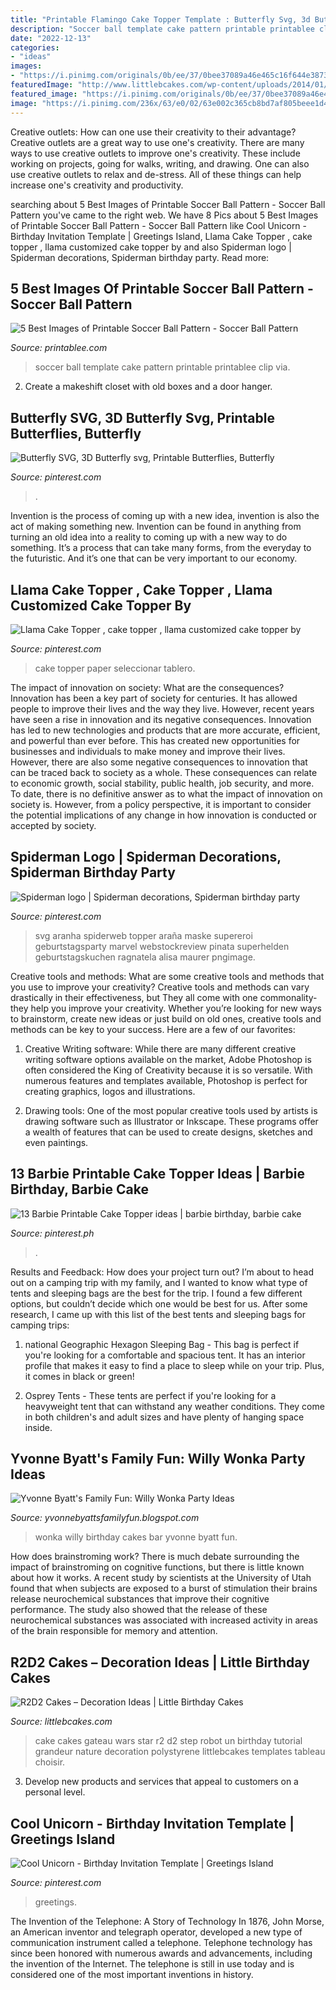 ```yaml
---
title: "Printable Flamingo Cake Topper Template : Butterfly Svg, 3d Butterfly Svg, Printable Butterflies, Butterfly"
description: "Soccer ball template cake pattern printable printablee clip via"
date: "2022-12-13"
categories:
- "ideas"
images:
- "https://i.pinimg.com/originals/0b/ee/37/0bee37089a46e465c16f644e3873ba9a.jpg"
featuredImage: "http://www.littlebcakes.com/wp-content/uploads/2014/01/R2D2-Cake.jpg"
featured_image: "https://i.pinimg.com/originals/0b/ee/37/0bee37089a46e465c16f644e3873ba9a.jpg"
image: "https://i.pinimg.com/236x/63/e0/02/63e002c365cb8bd7af805beee1d4ade3--topper-barbie.jpg"
---
```



Creative outlets: How can one use their creativity to their advantage?
Creative outlets are a great way to use one's creativity. There are many ways to use creative outlets to improve one's creativity. These include working on projects, going for walks, writing, and drawing. One can also use creative outlets to relax and de-stress. All of these things can help increase one's creativity and productivity.

	

		
searching about 5 Best Images of Printable Soccer Ball Pattern - Soccer Ball Pattern you've came to the right web. We have 8 Pics about 5 Best Images of Printable Soccer Ball Pattern - Soccer Ball Pattern like Cool Unicorn - Birthday Invitation Template | Greetings Island, Llama Cake Topper , cake topper , llama customized cake topper by and also Spiderman logo | Spiderman decorations, Spiderman birthday party. Read more:
		
    
## 5 Best Images Of Printable Soccer Ball Pattern - Soccer Ball Pattern

<img loading=lazy src="http://www.printablee.com/postpic/2013/01/soccer-ball-cake-template_388559.jpg" onerror="this.onerror=null;this.src='https://tse2.mm.bing.net/th?id=OIP.WcUNdSnhZ88dt-9SJ9t0NAHaK6&amp;pid=15.1';" alt="5 Best Images of Printable Soccer Ball Pattern - Soccer Ball Pattern">

_Source: printablee.com_

>soccer ball template cake pattern printable printablee clip via. 

	

2. Create a makeshift closet with old boxes and a door hanger.

    
## Butterfly SVG, 3D Butterfly Svg, Printable Butterflies, Butterfly

<img loading=lazy src="https://i.pinimg.com/originals/0b/ee/37/0bee37089a46e465c16f644e3873ba9a.jpg" onerror="this.onerror=null;this.src='https://tse3.mm.bing.net/th?id=OIP.S39wXaZWBedx7njCUJPNAwAAAA&amp;pid=15.1';" alt="Butterfly SVG, 3D Butterfly svg, Printable Butterflies, Butterfly">

_Source: pinterest.com_

>. 

	

Invention is the process of coming up with a new idea, invention is also the act of making something new. Invention can be found in anything from turning an old idea into a reality to coming up with a new way to do something. It’s a process that can take many forms, from the everyday to the futuristic. And it’s one that can be very important to our economy.

    
## Llama Cake Topper , Cake Topper , Llama Customized Cake Topper By

<img loading=lazy src="https://i.pinimg.com/originals/75/88/0a/75880aec4b921aea6e679a133375de89.jpg" onerror="this.onerror=null;this.src='https://tse2.mm.bing.net/th?id=OIP.7RCVW_fLYrp8PkPj269KlwHaJ5&amp;pid=15.1';" alt="Llama Cake Topper , cake topper , llama customized cake topper by">

_Source: pinterest.com_

>cake topper paper seleccionar tablero. 

	

The impact of innovation on society: What are the consequences?
Innovation has been a key part of society for centuries. It has allowed people to improve their lives and the way they live. However, recent years have seen a rise in innovation and its negative consequences. Innovation has led to new technologies and products that are more accurate, efficient, and powerful than ever before. This has created new opportunities for businesses and individuals to make money and improve their lives. However, there are also some negative consequences to innovation that can be traced back to society as a whole. These consequences can relate to economic growth, social stability, public health, job security, and more. To date, there is no definitive answer as to what the impact of innovation on society is. However, from a policy perspective, it is important to consider the potential implications of any change in how innovation is conducted or accepted by society.

    
## Spiderman Logo | Spiderman Decorations, Spiderman Birthday Party

<img loading=lazy src="https://i.pinimg.com/736x/07/a0/0f/07a00f78493aeb1fb90dd524987fb1e5.jpg" onerror="this.onerror=null;this.src='https://tse3.mm.bing.net/th?id=OIP.y7YVg6gT90tLhEUX3-TeFQHaHa&amp;pid=15.1';" alt="Spiderman logo | Spiderman decorations, Spiderman birthday party">

_Source: pinterest.com_

>svg aranha spiderweb topper araña maske supereroi geburtstagsparty marvel webstockreview pinata superhelden geburtstagskuchen ragnatela alisa maurer pngimage. 

	

Creative tools and methods: What are some creative tools and methods that you use to improve your creativity?
Creative tools and methods can vary drastically in their effectiveness, but They all come with one commonality- they help you improve your creativity. Whether you’re looking for new ways to brainstorm, create new ideas or just build on old ones, creative tools and methods can be key to your success. Here are a few of our favorites: 
1. Creative Writing software: While there are many different creative writing software options available on the market, Adobe Photoshop is often considered the King of Creativity because it is so versatile. With numerous features and templates available, Photoshop is perfect for creating graphics, logos and illustrations.

2. Drawing tools: One of the most popular creative tools used by artists is drawing software such as Illustrator or Inkscape. These programs offer a wealth of features that can be used to create designs, sketches and even paintings.

    
## 13 Barbie Printable Cake Topper Ideas | Barbie Birthday, Barbie Cake

<img loading=lazy src="https://i.pinimg.com/236x/63/e0/02/63e002c365cb8bd7af805beee1d4ade3--topper-barbie.jpg" onerror="this.onerror=null;this.src='https://tse2.mm.bing.net/th?id=OIP.1tP_MCWXfX7tVRe8CfAmjwDeEs&amp;pid=15.1';" alt="13 Barbie Printable Cake Topper ideas | barbie birthday, barbie cake">

_Source: pinterest.ph_

>. 

	

Results and Feedback: How does your project turn out?
I’m about to head out on a camping trip with my family, and I wanted to know what type of tents and sleeping bags are the best for the trip. I found a few different options, but couldn’t decide which one would be best for us. After some research, I came up with this list of the best tents and sleeping bags for camping trips:
1) national Geographic Hexagon Sleeping Bag - This bag is perfect if you're looking for a comfortable and spacious tent. It has an interior profile that makes it easy to find a place to sleep while on your trip. Plus, it comes in black or green!

2) Osprey Tents - These tents are perfect if you're looking for a heavyweight tent that can withstand any weather conditions. They come in both children's and adult sizes and have plenty of hanging space inside.

    
## Yvonne Byatt&#039;s Family Fun: Willy Wonka Party Ideas

<img loading=lazy src="http://1.bp.blogspot.com/-HJPz13SBvc8/T8hrjKTX_gI/AAAAAAAABzw/x5_JVRt-91Y/s1600/wCollage.jpg" onerror="this.onerror=null;this.src='https://tse1.mm.bing.net/th?id=OIP.Ysc04b3MPN06zaS-x_tXwAHaJH&amp;pid=15.1';" alt="Yvonne Byatt&#039;s Family Fun: Willy Wonka Party Ideas">

_Source: yvonnebyattsfamilyfun.blogspot.com_

>wonka willy birthday cakes bar yvonne byatt fun. 

	

How does brainstroming work?
There is much debate surrounding the impact of brainstroming on cognitive functions, but there is little known about how it works. A recent study by scientists at the University of Utah found that when subjects are exposed to a burst of stimulation their brains release neurochemical substances that improve their cognitive performance. The study also showed that the release of these neurochemical substances was associated with increased activity in areas of the brain responsible for memory and attention.

    
## R2D2 Cakes – Decoration Ideas | Little Birthday Cakes

<img loading=lazy src="http://www.littlebcakes.com/wp-content/uploads/2014/01/R2D2-Cake.jpg" onerror="this.onerror=null;this.src='https://tse3.mm.bing.net/th?id=OIP.5eLXqiH1rwqq4-cKggSt-AHaJ7&amp;pid=15.1';" alt="R2D2 Cakes – Decoration Ideas | Little Birthday Cakes">

_Source: littlebcakes.com_

>cake cakes gateau wars star r2 d2 step robot un birthday tutorial grandeur nature decoration polystyrene littlebcakes templates tableau choisir. 

	

3. Develop new products and services that appeal to customers on a personal level.

    
## Cool Unicorn - Birthday Invitation Template | Greetings Island

<img loading=lazy src="https://i.pinimg.com/736x/7a/52/b1/7a52b1b1454e55e45b991f7ae29ff587.jpg" onerror="this.onerror=null;this.src='https://tse1.mm.bing.net/th?id=OIP.hKy0X56LNyVjbQ1rcszMbgHaKs&amp;pid=15.1';" alt="Cool Unicorn - Birthday Invitation Template | Greetings Island">

_Source: pinterest.com_

>greetings. 

	

The Invention of the Telephone: A Story of Technology
In 1876, John Morse, an American inventor and telegraph operator, developed a new type of communication instrument called a telephone. Telephone technology has since been honored with numerous awards and advancements, including the invention of the Internet. The telephone is still in use today and is considered one of the most important inventions in history.

